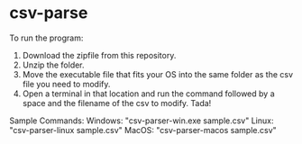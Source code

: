 # csv-parse
To run the program:
1. Download the zipfile from this repository.
2. Unzip the folder.
3. Move the executable file that fits your OS into the same folder as the csv file you need to modify.
4. Open a terminal in that location and run the command followed by a space and the filename of the csv to modify.
Tada!

Sample Commands: 
Windows: "csv-parser-win.exe sample.csv"
Linux: "csv-parser-linux sample.csv"
MacOS: "csv-parser-macos sample.csv"
